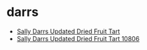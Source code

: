 # darrs

 * [Sally Darrs Updated Dried Fruit Tart](../../index/s/sally-darrs-updated-dried-fruit-tart-10806.json)
 * [Sally Darrs Updated Dried Fruit Tart 10806](../../index/s/sally-darrs-updated-dried-fruit-tart-10806.json)
